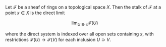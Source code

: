 Let $\mathcal{F}$ be a sheaf of rings on a topological space $X$. Then the stalk of $\mathcal{F}$ at a point $x \in X$ is the direct limit

$$
\lim_{U \ni x} \mathcal{F}(U)
$$

where the direct system is indexed over all open sets containing $x$, with restrictions $\mathcal{F}(U) \to \mathcal{F}(V)$ for each inclusion $U \supset V$.
